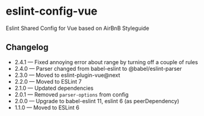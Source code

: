 # eslint-config-vue

Eslint Shared Config for Vue based on AirBnB Styleguide

## Changelog

- 2.4.1 — Fixed annoying error about range by turning off a couple of rules
- 2.4.0 — Parser changed from babel-eslint to @babel/eslint-parser
- 2.3.0 — Moved to eslint-plugin-vue@next
- 2.2.0 — Moved to ESLint 7
- 2.1.0 — Updated dependencies
- 2.0.1 — Removed `parser-options` from config
- 2.0.0 — Upgrade to babel-eslint 11, eslint 6 (as peerDependency)
- 1.1.0 — Moved to ESLint 6
